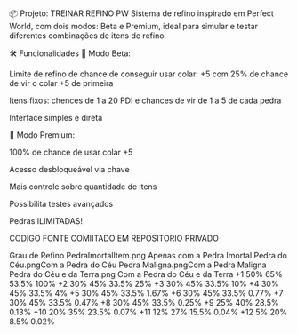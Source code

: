 📦 Projeto: TREINAR REFINO PW
Sistema de refino inspirado em Perfect World, com dois modos: Beta e Premium, ideal para simular e testar diferentes combinações de itens de refino.

🛠 Funcionalidades
💠 Modo Beta:

Limite de refino de chance de conseguir usar colar: +5  com 25% de chance de vir o colar +5 de primeira

Itens fixos: chences de 1 a 20 PDI e chances de vir de 1 a 5 de cada pedra

Interface simples e direta

🔐 Modo Premium:

100% de chance de usar colar +5 

Acesso desbloqueável via chave

Mais controle sobre quantidade de itens

Possibilita testes avançados

Pedras ILIMITADAS!


CODIGO FONTE COMIITADO EM REPOSITORIO PRIVADO


Grau de Refino	PedraImortalItem.png Apenas com a Pedra Imortal	Pedra do Céu.pngCom a Pedra do Céu	Pedra Maligna.pngCom a Pedra Maligna	Pedra do Céu e da Terra.png Com a Pedra do Céu e da Terra
+1	50%	65%	53.5%	100%
+2	30%	45%	33.5%	25%
+3	30%	45%	33.5%	10%
+4	30%	45%	33.5%	4%
+5	30%	45%	33.5%	1.67%
+6	30%	45%	33.5%	0.77%
+7	30%	45%	33.5%	0.47%
+8	30%	45%	33.5%	0.25%
+9	25%	40%	28.5%	0.13%
+10	20%	35%	23.5%	0.07%
+11	12%	27%	15.5%	0.04%
+12	5%	20%	8.5%	0.02%
